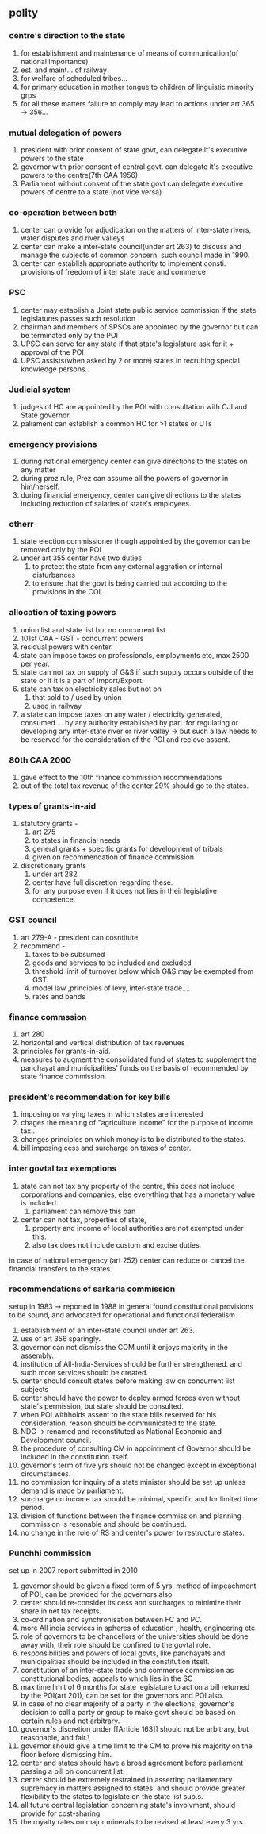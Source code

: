 ## polity
### centre's direction to the state
1. for establishment and maintenance of means of communication(of national importance)
2. est. and maint... of railway
3. for welfare of scheduled tribes...
4. for primary education in mother tongue to children of linguistic minority grps
5. for all these matters failure to comply may lead to actions under art 365 -> 356...
### mutual delegation of powers
1. president with prior consent of state govt, can delegate it's executive powers to the state
2. governor with prior consent of central govt. can delegate it's executive powers to the centre(7th  CAA 1956)
3. Parliament without consent of the state govt can delegate executive powers of centre to a state.(not vice versa)
### co-operation between both
1. center can provide for adjudication on the matters of inter-state rivers, water disputes and river valleys
2. center can make a inter-state council(under art 263) to discuss and manage the subjects of common concern. such council made in 1990.
3. center can establish appropriate authority to implement consti. provisions of freedom of inter state trade and commerce
### PSC
1. center may establish a Joint state public service commission if the state legislatures passes such resolution
2. chairman and members of SPSCs are appointed by the governor but can be terminated only by the POI
3. UPSC can serve for any state if that state's legislature ask for it + approval of the POI
4. UPSC assists(when asked by 2 or more) states in recruiting special knowledge persons..
### Judicial system
1. judges of HC are appointed by the POI with consultation with CJI and State governor.
2. paliament can establish a common HC for >1 states or UTs
### emergency provisions
1. during national emergency center can give directions to the states on any matter
2. during prez rule, Prez can assume all the powers of governor in him/herself.
3. during financial emergency, center can give directions to the states including reduction of salaries of state's employees.
### otherr
1. state election commissioner though appointed by the governor can be removed only by the POI
2. under art 355 center have two duties
	1. to protect the state from any external aggration or internal disturbances
	2. to ensure that the govt is being carried out according to the provisions in the COI.
### allocation of taxing powers
1. union list and state list but no concurrent list
2. 101st CAA - GST - concurrent powers
3. residual powers with center.
4. state can impose taxes on professionals, employments etc, max 2500 per year.
5. state can not tax on supply of G&S if such supply occurs outside of the state or if it is a part of Import/Export.
6. state can tax on electricity sales but not on 
	1. that sold to / used by union
	2. used in railway 
7. a state can impose taxes on any water / electricity generated, consumed ... by any authority established by parl. for regulating or developing any inter-state river or river valley -> but such a law needs to be reserved for the consideration of the POI and recieve assent.
### 80th CAA 2000
1. gave effect to the 10th finance commission recommendations
2. out of the total tax revenue of the center 29% should go to the states.
### types of grants-in-aid
1. statutory grants - 
	1. art 275
	2. to states in financial needs
	3. general grants + specific grants for development of tribals
	4. given on recommendation of finance commission
2. discretionary grants
	1. under art 282
	2. center have full discretion regarding these.
	3. for any purpose even if it does not lies in their legislative competence.
### GST council 
1. art 279-A - president can cosntitute 
2. recommend - 
	1. taxes to be subsumed 
	2. goods and services to be included and excluded
	3. threshold limit of turnover below which G&S may be exempted from GST.
	4. model law ,principles of levy, inter-state trade....
	5. rates and bands
### finance commssion 
1. art 280
2. horizontal and vertical distribution of tax revenues
3. principles for grants-in-aid.
4. measures to augment the consolidated fund of states to supplement the panchayat and municipalities' funds on the basis of  recommended by state finance commission.
### president's recommendation for key bills
1. imposing or varying taxes in which states are interested
2. chages the meaning of "agriculture income" for the purpose of income tax..
3. changes principles on which money is to be distributed to the states.
4. bill imposing cess and surcharge on taxes of center.
### inter govtal tax exemptions
1. state can not tax any property of the centre, this does not include corporations and companies, else everything that has a monetary value is included.
	1. parliament can remove this ban
2. center can not tax, properties of state,
	1. property and income of local authorities are not exempted under this.
	2. also tax does not include custom and excise duties.

in case of national emergency (art 252) center can reduce or cancel the financial transfers to the states.

### recommendations of sarkaria commission
setup in 1983 -> reported in 1988
in general found constitutional provisions to be sound, and advocated for operational and functional federalism.
1. establishment of an inter-state council under art 263.
2. use of art 356 sparingly.
3. governor can not dismiss the COM until it enjoys majority in the assembly.
4. institution of All-India-Services should be further strengthened. and such more services should be created.
5. center should consult states before making law on concurrent list subjects
6. center should have the power to deploy armed forces even without state's permission, but state should be consulted.
7. when POI withholds assent to the state bills reserved for his consideration, reason should be communicated to the state.
8. NDC -> renamed and reconstituted as National Economic and Development council.
9. the procedure of  consulting CM in appointment of Governor should be included in the constitution itself.
10. governor's term of five yrs should not be changed except in exceptional circumstances.
11. no commission for inquiry of a state minister should be set up unless demand is made by parliament.
12. surcharge on income tax should be minimal, specific and for limited time period.
13. division of functions between the finance commission and planning commission is resonable and should be continued.
14. no change in the role of RS and center's power to restructure states.

### Punchhi commission
set up in 2007
report submitted in 2010
1. governor should be given a fixed term of 5 yrs, method of impeachment of POI, can be provided for the governors also
2. center should re-consider its cess and surcharges to minimize their share in net tax receipts.
3. co-ordination and synchronisation between FC and PC.
4. more All india services in spheres of education , health, engineering etc.
5. role of governors to be chancellors of the universities should be done away with, their role should be confined to the govtal role.
6. responsibilities and powers of local govts, like panchayats and municipalities should be included in the constitution itself.
7. constitution of an inter-state trade and commerse commission as constitutional bodies, appeals to which lies in the SC
8. max time limit of 6 months for state legislature to act on a bill returned by the POI(art 201),  can be set for the governors and POI also.
9. in case of no clear majority of a party in the elections, governor's decision to call a party or group to make govt should be based on certain rules and not arbitrary.
10. governor's discretion under [[Article 163]] should not be arbitrary, but reasonable, and fair.\
11. governor should give a time limit to the CM to prove his majority on the floor before dismissing him.
12. center and states should have a broad agreement before parliament passing a bill on concurrent list.
13. center should be extremely restrained in asserting parliamentary supremacy in matters assigned to states. and should provide greater flexibility to the states to legislate on the state list sub.s.
14. all future central legislation concerning state's involvment, should provide for cost-sharing.
15. the royalty rates on major minerals to be revised at least every 3 yrs.